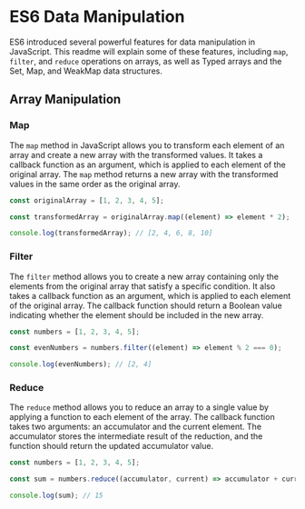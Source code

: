 # ES6 Data Manipulation

ES6 introduced several powerful features for data manipulation in JavaScript. This readme will explain some of these features, including `map`, `filter`, and `reduce` operations on arrays, as well as Typed arrays and the Set, Map, and WeakMap data structures.

## Array Manipulation

### Map

The `map` method in JavaScript allows you to transform each element of an array and create a new array with the transformed values. It takes a callback function as an argument, which is applied to each element of the original array. The `map` method returns a new array with the transformed values in the same order as the original array.

```javascript
const originalArray = [1, 2, 3, 4, 5];

const transformedArray = originalArray.map((element) => element * 2);

console.log(transformedArray); // [2, 4, 6, 8, 10]
```
### Filter

The `filter` method allows you to create a new array containing only the elements from the original array that satisfy a specific condition. It also takes a callback function as an argument, which is applied to each element of the original array. The callback function should return a Boolean value indicating whether the element should be included in the new array.

```javascript
const numbers = [1, 2, 3, 4, 5];

const evenNumbers = numbers.filter((element) => element % 2 === 0);

console.log(evenNumbers); // [2, 4]
```

### Reduce
The `reduce` method allows you to reduce an array to a single value by applying a function to each element of the array. The callback function takes two arguments: an accumulator and the current element. The accumulator stores the intermediate result of the reduction, and the function should return the updated accumulator value.

```javascript
const numbers = [1, 2, 3, 4, 5];

const sum = numbers.reduce((accumulator, current) => accumulator + current, 0);

console.log(sum); // 15
```